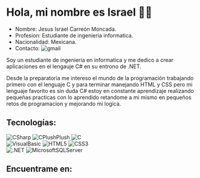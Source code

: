 # Hola, mi nombre es Israel 👋🏻 ###
- Nombre: Jesus Israel Carreón Moncada.
- Profesion: Estudiante de ingenieria informatica.
- Nacionalidad: Mexicana.
- Contacto:
  ![gmail](https://img.shields.io/badge/israelcarreon992%40gmail.com-EA4335?style=for-the-badge&logo=gmail&logoColor=white&labelColor=black)


Soy un estudiante de ingenieria en informatica y me dedico a crear aplicaciones en el lengauje C# en su entrono de .NET.

Desde la preparatoria me intereso el mundo de la programación trabajando primero con el lenguaje C y para terminar manejando HTML y CSS
pero mi lenguaje favorito es sin duda C# estoy en constante aprendizaje realizando pequeñas practicas con lo aprendido 
retandome a mi mismo en pequeños retos de programacion y mejorando mi logica.

## Tecnologías:
![CSharp](https://img.shields.io/badge/C%20Sharp-512BD4?style=for-the-badge&logo=CSharp&logoColor=white&labelColor=black)
![CPlushPlush](https://img.shields.io/badge/C%20Plush%20Plush-00599C?style=for-the-badge&logo=C%2B%2B&logoColor=white&labelColor=black)
![C](https://img.shields.io/badge/C-A8B9CC?style=for-the-badge&logo=C&logoColor=white&labelColor=black)
</br>
![VisualBasic](https://img.shields.io/badge/Visual%20Basic-512BD4?style=for-the-badge&logo=Visual%20Basic&logoColor=white&labelColor=black)
![HTML5](https://img.shields.io/badge/HTML-E34F26?style=for-the-badge&logo=HTML5&logoColor=white&labelColor=black)
![CSS3](https://img.shields.io/badge/CSS-1572B6?style=for-the-badge&logo=css3&logoColor=white&labelColor=black)
</br>
![.NET](https://img.shields.io/badge/.NET-512BD4?style=for-the-badge&logo=.NET&logoColor=white&labelColor=black)
![MicrosoftSQLServer](https://img.shields.io/badge/Microsoft%20SQL%20Server-CC2927?style=for-the-badge&logo=Microsoft%20SQL%20Server&logoColor=white&labelColor=black)

## Encuentrame en: 


